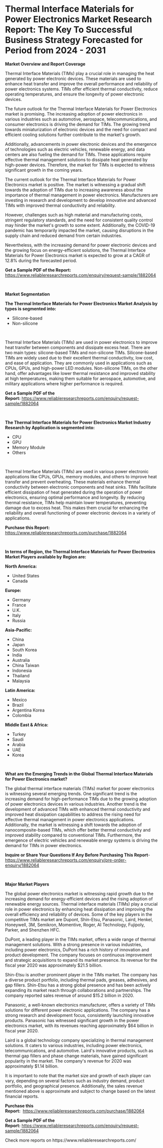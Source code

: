 <p><h1>Thermal Interface Materials for Power Electronics Market Research Report: The Key To Successful Business Strategy Forecasted for Period from 2024 - 2031</h1></p><p><strong>Market Overview and Report Coverage</strong></p>
<p><p>Thermal Interface Materials (TIMs) play a crucial role in managing the heat generated by power electronic devices. These materials are used to enhance heat transfer and improve the overall performance and reliability of power electronics systems. TIMs offer efficient thermal conductivity, reduce operating temperatures, and ensure the longevity of power electronic devices.</p><p>The future outlook for the Thermal Interface Materials for Power Electronics market is promising. The increasing adoption of power electronics in various industries such as automotive, aerospace, telecommunications, and consumer electronics is driving the demand for TIMs. The growing trend towards miniaturization of electronic devices and the need for compact and efficient cooling solutions further contribute to the market's growth.</p><p>Additionally, advancements in power electronic devices and the emergence of technologies such as electric vehicles, renewable energy, and data centers are also fueling the demand for TIMs. These applications require effective thermal management solutions to dissipate heat generated by high-power devices. Therefore, the market for TIMs is expected to witness significant growth in the coming years.</p><p>The current outlook for the Thermal Interface Materials for Power Electronics market is positive. The market is witnessing a gradual shift towards the adoption of TIMs due to increasing awareness about the importance of thermal management in power electronics. Manufacturers are investing in research and development to develop innovative and advanced TIMs with improved thermal conductivity and reliability.</p><p>However, challenges such as high material and manufacturing costs, stringent regulatory standards, and the need for consistent quality control may hinder the market's growth to some extent. Additionally, the COVID-19 pandemic has temporarily impacted the market, causing disruptions in the supply chain and reduced demand from certain industries.</p><p>Nevertheless, with the increasing demand for power electronic devices and the growing focus on energy-efficient solutions, the Thermal Interface Materials for Power Electronics market is expected to grow at a CAGR of 12.8% during the forecasted period.</p></p>
<p><strong>Get a Sample PDF of the Report:</strong> <a href="https://www.reliableresearchreports.com/enquiry/request-sample/1882064">https://www.reliableresearchreports.com/enquiry/request-sample/1882064</a></p>
<p>&nbsp;</p>
<p><strong>Market Segmentation</strong></p>
<p><strong>The Thermal Interface Materials for Power Electronics Market Analysis by types is segmented into:</strong></p>
<p><ul><li>Silicone-based</li><li>Non-silicone</li></ul></p>
<p>&nbsp;</p>
<p><p>Thermal Interface Materials (TIMs) are used in power electronics to improve heat transfer between components and dissipate excess heat. There are two main types: silicone-based TIMs and non-silicone TIMs. Silicone-based TIMs are widely used due to their excellent thermal conductivity, low cost, and ease of application. They are commonly used in applications such as CPUs, GPUs, and high-power LED modules. Non-silicone TIMs, on the other hand, offer advantages like lower thermal resistance and improved stability at high temperatures, making them suitable for aerospace, automotive, and military applications where higher performance is required.</p></p>
<p><strong>Get a Sample PDF of the Report:</strong>&nbsp;<a href="https://www.reliableresearchreports.com/enquiry/request-sample/1882064">https://www.reliableresearchreports.com/enquiry/request-sample/1882064</a></p>
<p>&nbsp;</p>
<p><strong>The Thermal Interface Materials for Power Electronics Market Industry Research by Application is segmented into:</strong></p>
<p><ul><li>CPU</li><li>GPU</li><li>Memory Module</li><li>Others</li></ul></p>
<p>&nbsp;</p>
<p><p>Thermal Interface Materials (TIMs) are used in various power electronic applications like CPUs, GPUs, memory modules, and others to improve heat transfer and prevent overheating. These materials enhance thermal conductivity between electronic components and heat sinks. TIMs facilitate efficient dissipation of heat generated during the operation of power electronics, ensuring optimal performance and longevity. By reducing thermal resistance, TIMs help maintain lower temperatures, preventing damage due to excess heat. This makes them crucial for enhancing the reliability and overall functioning of power electronic devices in a variety of applications.</p></p>
<p><strong>Purchase this Report:</strong>&nbsp; <a href="https://www.reliableresearchreports.com/purchase/1882064">https://www.reliableresearchreports.com/purchase/1882064</a></p>
<p>&nbsp;</p>
<p><strong>In terms of Region, the Thermal Interface Materials for Power Electronics Market Players available by Region are:</strong></p>
<p>
    <p> <strong> North America: </strong>
        <ul>
            <li>United States</li>
            <li>Canada</li>
        </ul>
        </p> 
    <p> <strong> Europe: </strong>
        <ul>
            <li>Germany</li>
            <li>France</li>
            <li>U.K.</li>
            <li>Italy</li>
            <li>Russia</li>
        </ul>
        </p> 
    <p> <strong> Asia-Pacific: </strong>
        <ul>
            <li>China</li>
            <li>Japan</li>
            <li>South Korea</li>
            <li>India</li>
            <li>Australia</li>
            <li>China Taiwan</li>
            <li>Indonesia</li>
            <li>Thailand</li>
            <li>Malaysia</li>
        </ul>
        </p> 
    <p> <strong> Latin America: </strong>
        <ul>
            <li>Mexico</li>
            <li>Brazil</li>
            <li>Argentina Korea</li>
            <li>Colombia</li>
        </ul>
        </p> 
    <p> <strong> Middle East & Africa: </strong>
        <ul>
            <li>Turkey</li>
            <li>Saudi</li>
            <li>Arabia</li>
            <li>UAE</li>
            <li>Korea</li>
        </ul>
    </p>
    </p>
<p>&nbsp;</p>
<p><strong>What are the Emerging Trends in the Global Thermal Interface Materials for Power Electronics market?</strong></p>
<p><p>The global thermal interface materials (TIMs) market for power electronics is witnessing several emerging trends. One significant trend is the increasing demand for high-performance TIMs due to the growing adoption of power electronics devices in various industries. Another trend is the development of advanced TIMs with enhanced thermal conductivity and improved heat dissipation capabilities to address the rising need for effective thermal management in power electronics applications. Additionally, the market is witnessing a shift towards the adoption of nanocomposite-based TIMs, which offer better thermal conductivity and improved stability compared to conventional TIMs. Furthermore, the emergence of electric vehicles and renewable energy systems is driving the demand for TIMs in power electronics.</p></p>
<p><strong>Inquire or Share Your Questions If Any Before Purchasing This Report</strong>- <a href="https://www.reliableresearchreports.com/enquiry/pre-order-enquiry/1882064">https://www.reliableresearchreports.com/enquiry/pre-order-enquiry/1882064</a></p>
<p>&nbsp;</p>
<p><strong>Major Market Players</strong></p>
<p><p>The global power electronics market is witnessing rapid growth due to the increasing demand for energy-efficient devices and the rising adoption of renewable energy sources. Thermal interface materials (TIMs) play a crucial role in power electronics by enhancing heat dissipation and improving the overall efficiency and reliability of devices. Some of the key players in the competitive TIMs market are Dupont, Shin-Etsu, Panasonic, Laird, Henkel, Honeywell, 3M, Semikron, Momentive, Roger, AI Technology, Fujipoly, Parker, and Shenzhen HFC.</p><p>DuPont, a leading player in the TIMs market, offers a wide range of thermal management solutions. With a strong presence in various industries, including power electronics, DuPont has a rich history of innovation and product development. The company focuses on continuous improvement and strategic acquisitions to expand its market presence. Its revenue for the fiscal year 2020 was approximately $21.5 billion.</p><p>Shin-Etsu is another prominent player in the TIMs market. The company has a diverse product portfolio, including thermal pads, greases, adhesives, and gap fillers. Shin-Etsu has a strong global presence and has been actively expanding its market reach through collaborations and partnerships. The company reported sales revenue of around $15.2 billion in 2020.</p><p>Panasonic, a well-known electronics manufacturer, offers a variety of TIMs solutions for different power electronic applications. The company has a strong research and development focus, consistently launching innovative products. Panasonic has witnessed significant growth in the power electronics market, with its revenues reaching approximately $64 billion in fiscal year 2020.</p><p>Laird is a global technology company specializing in thermal management solutions. It caters to various industries, including power electronics, telecommunications, and automotive. Laird's innovative products, such as thermal gap fillers and phase change materials, have gained significant popularity in the market. The company's revenue for 2020 was approximately $1.14 billion.</p><p>It is important to note that the market size and growth of each player can vary, depending on several factors such as industry demand, product portfolio, and geographical presence. Additionally, the sales revenue mentioned above is approximate and subject to change based on the latest financial reports.</p></p>
<p><strong>Purchase this Report:</strong>&nbsp;&nbsp;<a href="https://www.reliableresearchreports.com/purchase/1882064">https://www.reliableresearchreports.com/purchase/1882064</a></p>
<p></p>
<p><strong>Get a Sample PDF of the Report:</strong>&nbsp;<a href="https://www.reliableresearchreports.com/enquiry/request-sample/1882064">https://www.reliableresearchreports.com/enquiry/request-sample/1882064</a></p>
<p>Check more reports on https://www.reliableresearchreports.com/</p>